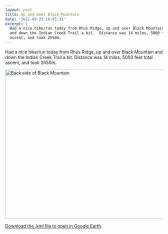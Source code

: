 ```yaml
---
layout: post
title: Up and Over Black Mountain
date: '2012-09-23 18:45:32'
excerpt: |
  Had a nice hike/run today from Rhus Ridge, up and over Black Mountain
  and down the Indian Creek Trail a bit.  Distance was 14 miles, 5000 feet total
  ascent, and took 2h50m.
---
```

Had a nice hike/run today from Rhus Ridge, up and over Black Mountain and down the Indian Creek Trail a bit.  Distance was 14 miles, 5000 feet total ascent, and took 2h50m.

<a href="http://www.flickr.com/photos/thenobot/8016529292/" title="Back side of Black Mountain by thenobot, on Flickr"><img src="https://farm9.staticflickr.com/8305/8016529292_1df1b6f5e1_z.jpg" width="640" height="478" alt="Back side of Black Mountain"></a>

<a href="/20120923-rhus_ridge_over_black_mountain.kml">Download the .kml file to open in Google Earth</a>.
